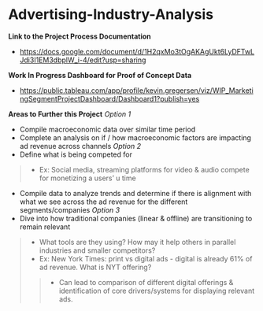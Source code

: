 # Advertising-Industry-Analysis

<b>Link to the Project Process Documentation</b>
* https://docs.google.com/document/d/1H2qxMo3tOgAKAgUkt6LyDFTwLJdi3I1EM3dbplW_i-4/edit?usp=sharing

<b>Work In Progress Dashboard for Proof of Concept Data</b>
* https://public.tableau.com/app/profile/kevin.gregersen/viz/WIP_MarketingSegmentProjectDashboard/Dashboard1?publish=yes

<b>Areas to Further this Project</b>
_Option 1_
* Compile macroeconomic data over similar time period 
* Complete an analysis on if / how macroeconomic factors are impacting ad revenue across channels
_Option 2_
* Define what is being competed for 
>* Ex: Social media, streaming platforms for video & audio compete for monetizing a users’ u time
* Compile data to analyze trends and determine if there is alignment with what we see across the ad revenue for the different segments/companies
_Option 3_
* Dive into how traditional companies (linear & offline) are transitioning to remain relevant 
>* What tools are they using? How may it help others in parallel industries and smaller competitors?
>* Ex: New York Times: print vs digital ads - digital is already 61% of ad revenue. What is NYT offering?
>>* Can lead to comparison of different digital offerings & identification of core drivers/systems for displaying relevant ads.
